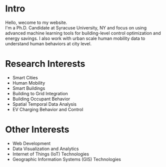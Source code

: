 # Intro

Hello, wecome to my website.  
I'm a Ph.D. Candidate at Syracuse University, NY and focus on using advanced machine learning tools for building-level control optimization and energy savings. I also work with urban scale human mobility data to understand human behaviors at city level.

# Research Interests

- Smart Cities
- Human Mobility
- Smart Buildings
- Building to Grid Integration
- Building Occupant Behavior
- Spatial Temporal Data Analysis
- EV Charging Behavior and Control

# Other Interests
- Web Development
- Data Visualization and Analytics
- Internet of Things (IoT) Technologies
- Geographic Information Systems (GIS) Technologies
